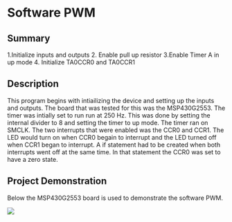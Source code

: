 # Software PWM
## Summary
1.Initialize inputs and outputs
2. Enable pull up resistor
3.Enable Timer A in up mode
4. Initialize TA0CCR0 and TA0CCR1
## Description
This program begins with intiailizing the device and setting up the inputs and outputs.  The board that was tested for this was the MSP430G2553.  The timer was intially set to run run at 250 Hz.  This was done by setting the internal divider to 8 and setting the timer to up mode.  The timer ran on SMCLK.  The two interrupts that were enabled was the CCR0 and CCR1.  The LED would turn on when CCR0 begain to interrupt and the LED turned off when CCR1 began to interrupt.  A if statement had to be created when both interrupts went off at the same time.  In that statement the CCR0 was set to have a zero state.

## Project Demonstration
Below the MSP430G2553 board is used to demonstrate the software PWM.

![](https://media.giphy.com/media/3o7aDa12x754vG7xmw/giphy.gif)
